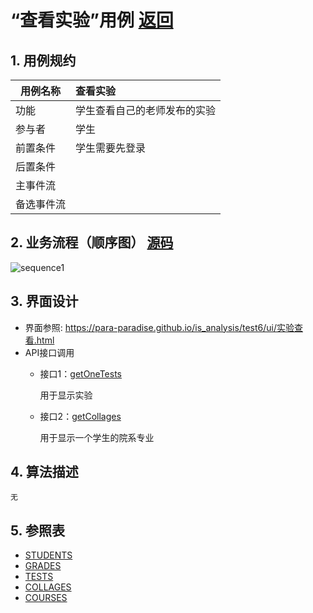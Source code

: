 <!-- markdownlint-disable MD033-->
<!-- 禁止MD033类型的警告 https://www.npmjs.com/package/markdownlint -->

# “查看实验”用例 [返回](../README.md)
## 1. 用例规约

|用例名称|查看实验|
|-------|:-------------|
|功能|学生查看自己的老师发布的实验|
|参与者|学生|
|前置条件|学生需要先登录|
|后置条件| |
|主事件流| |
|备选事件流| |

## 2. 业务流程（顺序图） [源码](../src/sequence查看实验.puml)
![sequence1](/out/src/sequence查看实验/sequence查看实验.png) 

## 3. 界面设计
- 界面参照: https://para-paradise.github.io/is_analysis/test6/ui/实验查看.html
- API接口调用
    - 接口1：[getOneTests](../接口/getOneTest.md)
        
        用于显示实验
	
	- 接口2：[getCollages](../接口/getCollages.md)
        
        用于显示一个学生的院系专业
## 4. 算法描述
    无
    
## 5. 参照表
- [STUDENTS](src/数据库设计.md/#STUDENTS)
- [GRADES](src/数据库设计.md/#GRADES)
- [TESTS](src/数据库设计.md/#TESTS)
- [COLLAGES](/src/数据库设计.md/#TESTS)
- [COURSES](/src/数据库设计.md/#TESTS)
